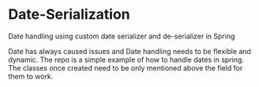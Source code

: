 # Date-Serialization
Date handling using custom date serializer and de-serializer in Spring

Date has always caused issues and Date handling needs to be flexible and dynamic. The repo is a simple example of how to handle dates in spring. The classes once created need to be only mentioned above the field for them to work.

